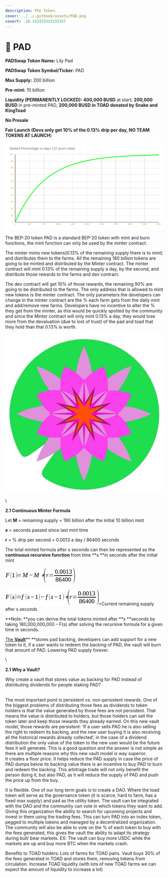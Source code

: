 ```yaml
---
description: The Token.
cover: ../../.gitbook/assets/PAD.png
coverY: -28.333333333333357
---
```


# 🌺 PAD

**PADSwap Token Name:** Lily Pad

**PADSwap Token Symbol/Ticker:** PAD

**Max Supply:** 200 billion

**Pre-mint:** 10 billion

**Liquidity (PERMANENTLY LOCKED):** **400,000 BUSD** at start; **200,000 BUSD** in pre-minted PAD, **200,000 BUSD in TOAD donated by Snake and KingToad**

**No Presale**

**Fair Launch (**Devs only get 10% of the 0.13% drip per day,** NO TEAM TOKENS AT LAUNCH**)



![](<../../.gitbook/assets/image (2) (1).png>)

The BEP-20 token PAD is a standard BEP-20 token with mint and burn functions, the mint function can only be used by the minter contract.

The minter mints new tokens(0.13% of the remaining supply there is to mint) and distributes them to the farms. All the remaining 180 billion tokens are going to be minted and distributed by the Minter contract. The minter contract will mint 0.13% of the remaining supply a day, by the second, and distribute those rewards to the farms and dev contract.

The dev contract will get 10% of those rewards, the remaining 90% are going to be distributed to the farms. The only address that is allowed to mint new tokens is the minter contract. The only parameters the developers can change in the minter contract are the % each farm gets from the daily mint and add/remove new farms. Developers have no incentive to alter the % they get from the minter, as this would be quickly spotted by the community and since the Minter contract will only mint 0.13% a day, they would lose more from the devaluation (due to lost of trust) of the pad and toad that they hold than that 0.13% is worth.

****![](<../../.gitbook/assets/image (3).png>)****

\


**2.1 Continuous Minter Formula**

Let **M** = remaining supply = 190 billion after the initial 10 billion mint

**s** = seconds passed since last mint time

**r** = % drip per second = 0.0013 a day / 86400 seconds

The total minted formula after s seconds can then be represented as the **continuous recursive function** from time **s **in seconds after the initial mint

![](../../.gitbook/assets/image.png)

![](<../../.gitbook/assets/image (4).png>)=Current remaining supply after s seconds

**Note: **you can derive the total tokens minted after **s **seconds by taking 180,000,000,000 – F(s) after solving the recursive formula for a given time in seconds.



[The **Vault**](the-vault.md)** **stores pad backing, developers can add support for a new token to it, if a user wants to redeem the backing of PAD, the vault will burn that amount of PAD. Lowering PAD supply forever.

\


**2.1 Why a Vault?**

Why create a vault that stores value as backing for PAD instead of distributing dividends for people staking PAD?

\
The most important point is persistent vs. non-persistent rewards. One of the biggest problems of distributing those fees as dividends to token holders is that the value generated by those fees are not persistent. That means the value is distributed to holders, but those holders can sell the token later and keep those rewards they already earned. On this new vault model, those rewards are persistent: ‘If a user sells PAD he is also selling the right to redeem its backing, and the new user buying it is also receiving all the historical rewards already collected’, in the case of a dividend distribution the only value of the token to the new user would be the future fees it will generate. This is a good question and the answer is not simple as there are multiple reasons why this new vault model is way superior.\
It creates a floor price. It helps reduce the PAD supply in case the price of PAD dumps below its backing value there is an incentive to buy PAD to burn and redeem the backing. This arbitrage trade will not only benefit the person doing it, but also PAD, as it will reduce the supply of PAD and push the price up from the buy.

It is flexible. One of our long term goals is to create a DAO. Where the toad token will serve as the governance token (it is scarce, hard to farm, has a fixed max supply) and pad as the utility token. The vault can be integrated with the DAO and the community can vote in which tokens they want to add. Giving this organization the ability to search for upcoming projects and invest in them using the trading fees. This can turn PAD into an index token, pegged to multiple tokens and managed by a decentralized organization.\
The community will also be able to vote on the % of each token to buy with the fees generated, this gives the vault the ability to adapt its strategy during bull/ bear markets. EX: The vault can buy more USDC while the markets are up and buy more BTC when the markets crash.

Benefits to TOAD holders: Lots of farms for TOAD pairs. Vault buys 30% of the fees generated in TOAD and stores them, removing tokens from circulation. Increase TOAD liquidity (with lots of new TOAD farms we can expect the amount of liquidity to increase a lot)
